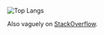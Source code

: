 
![Top Langs](https://github-readme-stats.vercel.app/api/top-langs/?username=bolinocroustibat&langs_count=12&layout=pie&hide=html,css,jinja,hack&theme=dracula)

<!--
![My GitHub stats](https://github-readme-stats.vercel.app/api?username=bolinocroustibat&show_icons=true&theme=dracula)
[![Top Langs](https://github-readme-stats.vercel.app/api/top-langs/?username=anuraghazra)](https://github.com/anuraghazra/github-readme-stats)
-->

Also vaguely on <a href="https://stackoverflow.com/users/4417586/bolino">StackOverflow</a>.
